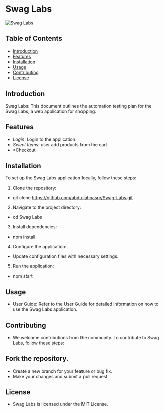 # Swag Labs

![Swag Labs](https://www.google.com/imgres?q=swag%20labs%20logo%20copy%20link%20add%20png&imgurl=https%3A%2F%2Fswaglabs.in%2Fwp-content%2Fuploads%2F2022%2F05%2FArtboard-1-copy-14.webp&imgrefurl=https%3A%2F%2Fswaglabs.in%2F&docid=di7pkZKuzd_BzM&tbnid=FntkIY5z044upM&vet=12ahUKEwj_1Mfp0NGGAxVBhv0HHYEoAMIQM3oECBUQAA..i&w=843&h=483&hcb=2&ved=2ahUKEwj_1Mfp0NGGAxVBhv0HHYEoAMIQM3oECBUQAA)

## Table of Contents

- [Introduction](#introduction)
- [Features](#features)
- [Installation](#installation)
- [Usage](#usage)
- [Contributing](#contributing)
- [License](#license)

## Introduction

Swag Labs: This document outlines the automation testing plan for the Swag Labs, a web application for shopping.


## Features

- *Login*: Login to the application.
- *Select Items*: user add products from the cart
- *Checkout

## Installation

To set up the Swag Labs application locally, follow these steps:

1. Clone the repository:
*   git clone https://github.com/abdullahnasre/Swag-Labs.git
2. Navigate to the project directory:
*   cd Swag Labs
3. Install dependencies:
*   npm install
4. Configure the application:

* Update configuration files with necessary settings.
5. Run the application:
*   npm start

## Usage
* User Guide: Refer to the User Guide for detailed information on how to use the Swag Labs application.

## Contributing
* We welcome contributions from the community. To contribute to Swag Labs, follow these steps:

## Fork the repository.
* Create a new branch for your feature or bug fix.
* Make your changes and submit a pull request.

## License
* Swag Labs is licensed under the MIT License.